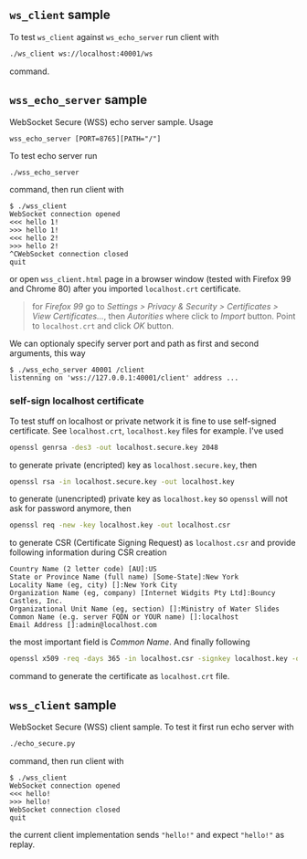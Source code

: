 ## `ws_client` sample

To test `ws_client` against `ws_echo_server` run client with

```bash
./ws_client ws://localhost:40001/ws
```

command.

## `wss_echo_server` sample

WebSocket Secure (WSS) echo server sample. Usage

```
wss_echo_server [PORT=8765][PATH="/"]
```

To test echo server run

```bash
./wss_echo_server
```

command, then run client with

```console
$ ./wss_client 
WebSocket connection opened
<<< hello 1!
>>> hello 1!
<<< hello 2!
>>> hello 2!
^CWebSocket connection closed
quit
```

or open `wss_client.html` page in a browser window (tested with Firefox 99 and Chrome 80) after you imported `localhost.crt` certificate.

> for *Firefox 99* go to *Settings > Privacy & Security > Certificates > View Certificates...*, then *Autorities* where click to *Import* button. Point to `localhost.crt` and click *OK* button.

We can optionaly specify server port and path as first and second arguments, this way

```console
$ ./wss_echo_server 40001 /client
listenning on 'wss://127.0.0.1:40001/client' address ...
```

### self-sign localhost certificate

To test stuff on localhost or private network it is fine to use self-signed certificate. See `localhost.crt`, `localhost.key` files for example. I've used 

```bash
openssl genrsa -des3 -out localhost.secure.key 2048
```

to generate private (encripted) key as `localhost.secure.key`, then

```bash
openssl rsa -in localhost.secure.key -out localhost.key
```

to generate (unencripted) private key as `localhost.key` so `openssl` will not ask for password anymore, then


```bash
openssl req -new -key localhost.key -out localhost.csr
```

to generate CSR (Certificate Signing Request) as `localhost.csr` and provide following information during CSR creation

```
Country Name (2 letter code) [AU]:US
State or Province Name (full name) [Some-State]:New York
Locality Name (eg, city) []:New York City
Organization Name (eg, company) [Internet Widgits Pty Ltd]:Bouncy Castles, Inc.
Organizational Unit Name (eg, section) []:Ministry of Water Slides
Common Name (e.g. server FQDN or YOUR name) []:localhost
Email Address []:admin@localhost.com
```

the most important field is *Common Name*. And finally following

```bash
openssl x509 -req -days 365 -in localhost.csr -signkey localhost.key -out localhost.crt
```

command to generate the certificate as `localhost.crt` file.


## `wss_client` sample

WebSocket Secure (WSS) client sample. To test it first run echo server with

```bash
./echo_secure.py
```

command, then run client with

```console
$ ./wss_client
WebSocket connection opened
<<< hello!
>>> hello!
WebSocket connection closed
quit
```

the current client implementation sends `"hello!"` and expect `"hello!"` as replay.

